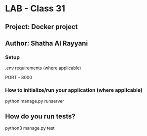 # LAB - Class 31
## Project: Docker project
## Author: Shatha Al Rayyani

### Setup
.env requirements (where applicable)

PORT - 8000

### How to initialize/run your application (where applicable)
python manage.py runserver


## How do you run tests?
python3 manage.py test